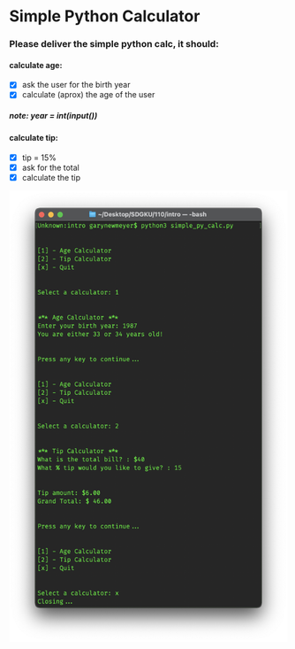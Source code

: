 # Simple Python Calculator

### Please deliver the simple python calc, it should:

#### calculate age:

- [x] ask the user for the birth year
- [x] calculate (aprox) the age of the user

##### note: year = int(input())

#### calculate tip:

- [x] tip = 15%
- [x] ask for the total
- [x] calculate the tip

![](/img/py.png)
